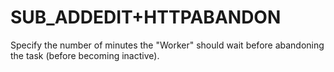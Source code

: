 # SUB_ADDEDIT+HTTPABANDON

Specify the number of minutes the "Worker" should wait before abandoning the task
(before becoming inactive). 
